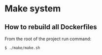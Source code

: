 # Make system

## How to rebuild all Dockerfiles

From the root of the project run command:

```
$ ./make/make.sh
```